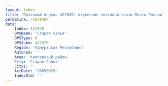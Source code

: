 ```yaml
---
layout: index
title: 'Почтовый индекс 427849: отделение почтовой связи Почты России'
permalink: /427849/
data:
    Index: 427849
    OPSName: 'Старая Салья'
    OPSType: О
    OPSSubm: 427979
    Region: 'Удмуртская Республика'
    Autonom: ''
    Area: 'Киясовский район'
    City: 'Старая Салья'
    City1: ''
    ActDate: '20050829'
    IndexOld: ''
---
```

